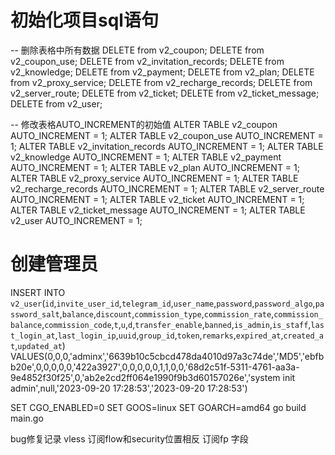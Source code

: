 # 初始化项目sql语句

-- 删除表格中所有数据
DELETE from v2_coupon;
DELETE from v2_coupon_use;
DELETE from v2_invitation_records;
DELETE from v2_knowledge;
DELETE from v2_payment;
DELETE from v2_plan;
DELETE from v2_proxy_service;
DELETE from v2_recharge_records;
DELETE from v2_server_route;
DELETE from v2_ticket;
DELETE from v2_ticket_message;
DELETE from v2_user;

-- 修改表格AUTO_INCREMENT的初始值
ALTER TABLE v2_coupon AUTO_INCREMENT = 1;
ALTER TABLE v2_coupon_use AUTO_INCREMENT = 1;
ALTER TABLE v2_invitation_records AUTO_INCREMENT = 1;
ALTER TABLE v2_knowledge AUTO_INCREMENT = 1;
ALTER TABLE v2_payment AUTO_INCREMENT = 1;
ALTER TABLE v2_plan AUTO_INCREMENT = 1;
ALTER TABLE v2_proxy_service AUTO_INCREMENT = 1;
ALTER TABLE v2_recharge_records AUTO_INCREMENT = 1;
ALTER TABLE v2_server_route AUTO_INCREMENT = 1;
ALTER TABLE v2_ticket AUTO_INCREMENT = 1;
ALTER TABLE v2_ticket_message AUTO_INCREMENT = 1;
ALTER TABLE v2_user AUTO_INCREMENT = 1;

# 创建管理员
INSERT INTO `v2_user`(`id`,`invite_user_id`,`telegram_id`,`user_name`,`password`,`password_algo`,`password_salt`,`balance`,`discount`,`commission_type`,`commission_rate`,`commission_balance`,`commission_code`,`t`,`u`,`d`,`transfer_enable`,`banned`,`is_admin`,`is_staff`,`last_login_at`,`last_login_ip`,`uuid`,`group_id`,`token`,`remarks`,`expired_at`,`created_at`,`updated_at`) VALUES(0,0,0,'adminx','6639b10c5cbcd478da4010d97a3c74de','MD5','ebfbb20e',0,0,0,0,0,'422a3927',0,0,0,0,0,1,1,0,0,'68d2c51f-5311-4761-aa3a-9e4852f30f25',0,'ab2e2cd2ff064e1990f9b3d60157026e','system init admin',null,'2023-09-20 17:28:53','2023-09-20 17:28:53')


SET CGO_ENABLED=0
SET GOOS=linux
SET GOARCH=amd64
go build main.go

bug修复记录
vless 订阅flow和security位置相反
订阅fp 字段